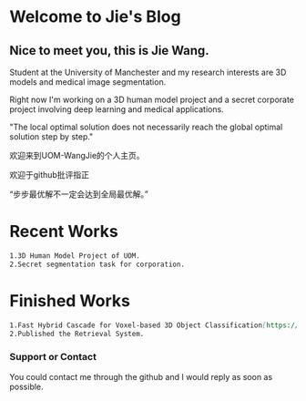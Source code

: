 # Welcome to Jie's Blog

## Nice to meet you, this is Jie Wang.

Student at the University of Manchester and my research interests are 3D models and medical image segmentation.  

Right now I'm working on a 3D human model project and a secret corporate project involving deep learning and medical applications.

"The local optimal solution does not necessarily reach the global optimal solution step by step."

欢迎来到UOM-WangJie的个人主页。

欢迎于github批评指正

“步步最优解不一定会达到全局最优解。”

# Recent Works

```markdown
1.3D Human Model Project of UOM.
2.Secret segmentation task for corporation.
```

# Finished Works

```markdown
1.Fast Hybrid Cascade for Voxel-based 3D Object Classification[https://arxiv.org/abs/2011.04522].
2.Published the Retrieval System.
```

### Support or Contact
You could contact me through the github and I would reply as soon as possible.
